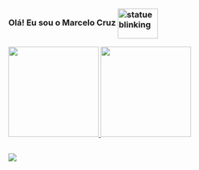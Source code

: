 ###  Olá! Eu sou o Marcelo Cruz <img align="center" alt="statue blinking" height="60" width="80" src="https://i.postimg.cc/Mp1F1Y8b/estatua-explodindo-unscreen.gif">
<a href="https://github.com/mrcl-crz
">
  <img height="180em" src="https://github-readme-stats-eight-theta.vercel.app/api?username=mrcl-crz&show_icons=true&theme=dracula&include_all_commits=true&count_private=true"/>
  <img height="180em" src="https://github-readme-stats-eight-theta.vercel.app/api/top-langs/?username=mrcl-crz&layout=compact&langs_count=8&theme=dracula"/>
  
  ##
  
 <div>
  
  <a href="https://www.linkedin.com/in/marcelosousa0/" target="_blank"><img src="https://img.shields.io/badge/-LinkedIn-%230077B5?style=for-the-badge&logo=linkedin&logoColor=white" target="_blank"></a>
  
</div>

